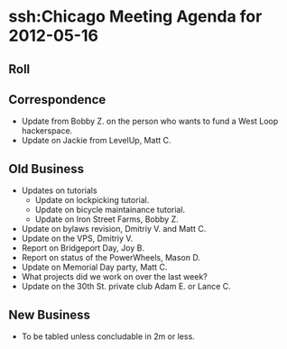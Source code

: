 # ssh:Chicago Meeting Agenda for 2012-05-16 #

## Roll ##

## Correspondence ##
 * Update from Bobby Z. on the person who wants to fund a West Loop hackerspace.
 * Update on Jackie from LevelUp, Matt C.

## Old Business ##
 * Updates on tutorials
   - Update on lockpicking tutorial.
   - Update on bicycle maintainance tutorial.
   - Update on Iron Street Farms, Bobby Z.
 * Update on bylaws revision, Dmitriy V. and Matt C.
 * Update on the VPS, Dmitriy V.
 * Report on Bridgeport Day, Joy B.
 * Report on status of the PowerWheels, Mason D.
 * Update on Memorial Day party, Matt C.
 * What projects did we work on over the last week?
 * Update on the 30th St. private club Adam E. or Lance C.

## New Business ##
 * To be tabled unless concludable in 2m or less.
